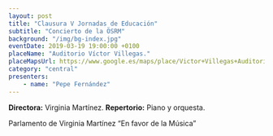 ```yaml
---
layout: post
title: "Clausura V Jornadas de Educación"
subtitle: "Concierto de la ÖSRM"
background: "/img/bg-index.jpg"
eventDate: 2019-03-19 19:00:00 +0100
placeName: "Auditorio Víctor Villegas."
placeMapsUrl: https://www.google.es/maps/place/Victor+Villegas+Auditorium/@37.9834878,-1.116051,17z/data=!3m1!4b1!4m5!3m4!1s0xd63826cd7baef3d:0xe3f05dda709d0c1a!8m2!3d37.9834878!4d-1.1138623?hl=en
category: "central"
presenters:
    - name: "Pepe Fernández"
---
```


**Directora:** Virginia Martínez.
**Repertorio:** Piano y orquesta.

Parlamento de Virginia Martínez “En favor de la Música”